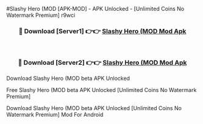 #Slashy Hero (MOD [APK-MOD] - APK Unlocked - [Unlimited Coins No Watermark Premium] r9wci



<div align="center">

<h3>🔴 Download [Server1] 👉👉 <a href="https://momento.my/?title=Slashy_Hero_(MOD">Slashy Hero (MOD Mod Apk</a></h3><br>

<h3>🔴 Download [Server2] 👉👉 <a href="https://momento.my/?title=Slashy_Hero_(MOD">Slashy Hero (MOD Mod Apk</a></h3>
</div>



Download Slashy Hero (MOD beta APK Unlocked

Free Slashy Hero (MOD beta APK Unlocked [Unlimited Coins No Watermark Premium]

Download Slashy Hero (MOD beta APK Unlocked [Unlimited Coins No Watermark Premium] Mod For Android
